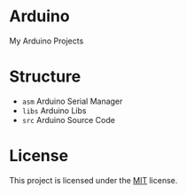 # **Arduino**

My Arduino Projects

# Structure

- `asm` Arduino Serial Manager
- `libs` Arduino Libs
- `src` Arduino Source Code

# License

This project is licensed under the [MIT](./LICENSE) license.
